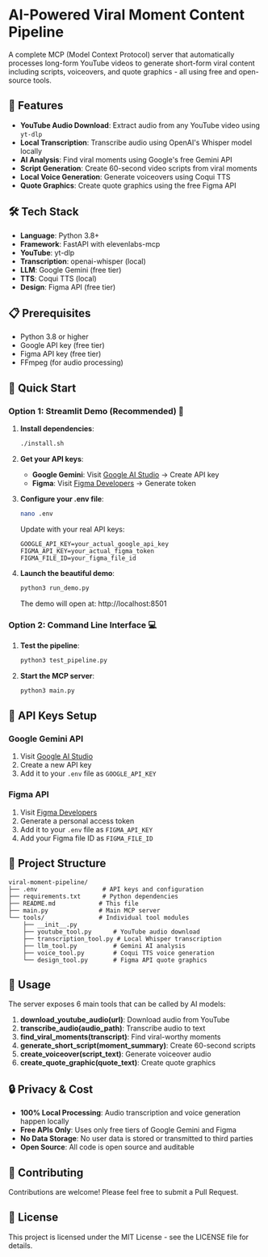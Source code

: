 # AI-Powered Viral Moment Content Pipeline

A complete MCP (Model Context Protocol) server that automatically processes long-form YouTube videos to generate short-form viral content including scripts, voiceovers, and quote graphics - all using free and open-source tools.

## 🚀 Features

- **YouTube Audio Download**: Extract audio from any YouTube video using `yt-dlp`
- **Local Transcription**: Transcribe audio using OpenAI's Whisper model locally
- **AI Analysis**: Find viral moments using Google's free Gemini API
- **Script Generation**: Create 60-second video scripts from viral moments
- **Local Voice Generation**: Generate voiceovers using Coqui TTS
- **Quote Graphics**: Create quote graphics using the free Figma API

## 🛠️ Tech Stack

- **Language**: Python 3.8+
- **Framework**: FastAPI with elevenlabs-mcp
- **YouTube**: yt-dlp
- **Transcription**: openai-whisper (local)
- **LLM**: Google Gemini (free tier)
- **TTS**: Coqui TTS (local)
- **Design**: Figma API (free tier)

## 📋 Prerequisites

- Python 3.8 or higher
- Google API key (free tier)
- Figma API key (free tier)
- FFmpeg (for audio processing)

## 🚀 Quick Start

### Option 1: Streamlit Demo (Recommended) 🎨
1. **Install dependencies**:
   ```bash
   ./install.sh
   ```

2. **Get your API keys**:
   - **Google Gemini**: Visit [Google AI Studio](https://makersuite.google.com/app/apikey) → Create API key
   - **Figma**: Visit [Figma Developers](https://www.figma.com/developers/api#access-tokens) → Generate token

3. **Configure your .env file**:
   ```bash
   nano .env
   ```
   Update with your real API keys:
   ```
   GOOGLE_API_KEY=your_actual_google_api_key
   FIGMA_API_KEY=your_actual_figma_token
   FIGMA_FILE_ID=your_figma_file_id
   ```

4. **Launch the beautiful demo**:
   ```bash
   python3 run_demo.py
   ```
   The demo will open at: http://localhost:8501

### Option 2: Command Line Interface 💻
1. **Test the pipeline**:
   ```bash
   python3 test_pipeline.py
   ```

2. **Start the MCP server**:
   ```bash
   python3 main.py
   ```

## 🔧 API Keys Setup

### Google Gemini API
1. Visit [Google AI Studio](https://makersuite.google.com/app/apikey)
2. Create a new API key
3. Add it to your `.env` file as `GOOGLE_API_KEY`

### Figma API
1. Visit [Figma Developers](https://www.figma.com/developers/api#access-tokens)
2. Generate a personal access token
3. Add it to your `.env` file as `FIGMA_API_KEY`
4. Add your Figma file ID as `FIGMA_FILE_ID`

## 📁 Project Structure

```
viral-moment-pipeline/
├── .env                  # API keys and configuration
├── requirements.txt      # Python dependencies
├── README.md            # This file
├── main.py              # Main MCP server
└── tools/               # Individual tool modules
    ├── __init__.py
    ├── youtube_tool.py      # YouTube audio download
    ├── transcription_tool.py # Local Whisper transcription
    ├── llm_tool.py          # Gemini AI analysis
    ├── voice_tool.py        # Coqui TTS voice generation
    └── design_tool.py       # Figma API quote graphics
```

## 🎯 Usage

The server exposes 6 main tools that can be called by AI models:

1. **download_youtube_audio(url)**: Download audio from YouTube
2. **transcribe_audio(audio_path)**: Transcribe audio to text
3. **find_viral_moments(transcript)**: Find viral-worthy moments
4. **generate_short_script(moment_summary)**: Create 60-second scripts
5. **create_voiceover(script_text)**: Generate voiceover audio
6. **create_quote_graphic(quote_text)**: Create quote graphics

## 🔒 Privacy & Cost

- **100% Local Processing**: Audio transcription and voice generation happen locally
- **Free APIs Only**: Uses only free tiers of Google Gemini and Figma
- **No Data Storage**: No user data is stored or transmitted to third parties
- **Open Source**: All code is open source and auditable

## 🤝 Contributing

Contributions are welcome! Please feel free to submit a Pull Request.

## 📄 License

This project is licensed under the MIT License - see the LICENSE file for details.
